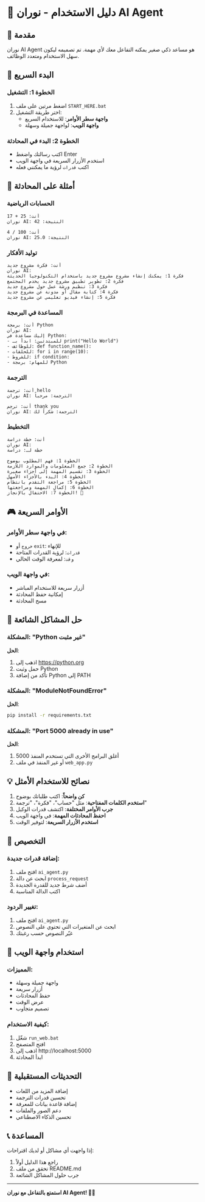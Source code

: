 # 📖 دليل الاستخدام - نوران AI Agent

## 🎯 مقدمة

نوران AI Agent هو مساعد ذكي صغير يمكنه التفاعل معك لأي مهمة. تم تصميمه ليكون سهل الاستخدام ومتعدد الوظائف.

## 🚀 البدء السريع

### الخطوة 1: التشغيل
1. اضغط مرتين على ملف `START_HERE.bat`
2. اختر طريقة التشغيل:
   - **واجهة سطر الأوامر**: للاستخدام السريع
   - **واجهة الويب**: لواجهة جميلة وسهلة

### الخطوة 2: البدء في المحادثة
- اكتب رسالتك واضغط Enter
- استخدم الأزرار السريعة في واجهة الويب
- اكتب `قدرات` لرؤية ما يمكنني فعله

## 💬 أمثلة على المحادثة

### الحسابات الرياضية
```
أنت: 25 + 17
نوران AI: النتيجة: 42

أنت: 100 / 4
نوران AI: النتيجة: 25.0
```

### توليد الأفكار
```
أنت: فكرة مشروع جديد
نوران AI: 
فكرة 1: يمكنك إنشاء مشروع مشروع جديد باستخدام التكنولوجيا الحديثة
فكرة 2: تطوير تطبيق مشروع جديد يخدم المجتمع
فكرة 3: تنظيم ورشة عمل حول مشروع جديد
فكرة 4: كتابة مقال أو مدونة عن مشروع جديد
فكرة 5: إنشاء فيديو تعليمي عن مشروع جديد
```

### المساعدة في البرمجة
```
أنت: برمجة Python
نوران AI: 
إليك مساعدة في Python:
- للمبتدئين: ابدأ بـ print("Hello World")
- للوظائف: def function_name():
- للحلقات: for i in range(10):
- للشروط: if condition:
- للمهام: برمجة Python
```

### الترجمة
```
أنت: ترجمة hello
نوران AI: الترجمة: مرحباً

أنت: ترجم thank you
نوران AI: الترجمة: شكراً لك
```

### التخطيط
```
أنت: خطة دراسة
نوران AI: 
خطة لـ: دراسة

الخطوة 1: فهم المطلوب بوضوح
الخطوة 2: جمع المعلومات والموارد اللازمة
الخطوة 3: تقسيم المهمة إلى أجزاء صغيرة
الخطوة 4: البدء بالأجزاء الأسهل
الخطوة 5: مراجعة التقدم بانتظام
الخطوة 6: إكمال المهمة ومراجعتها
الخطوة 7: الاحتفال بالإنجاز! 🎉
```

## 🎮 الأوامر السريعة

### في واجهة سطر الأوامر:
- `خروج` أو `exit`: للإنهاء
- `قدرات`: لرؤية القدرات المتاحة
- `وقت`: لمعرفة الوقت الحالي

### في واجهة الويب:
- أزرار سريعة للاستخدام المباشر
- إمكانية حفظ المحادثة
- مسح المحادثة

## 🔧 حل المشاكل الشائعة

### المشكلة: "Python غير مثبت"
**الحل**: 
1. اذهب إلى https://python.org
2. حمل وثبت Python
3. تأكد من إضافة Python إلى PATH

### المشكلة: "ModuleNotFoundError"
**الحل**:
```bash
pip install -r requirements.txt
```

### المشكلة: "Port 5000 already in use"
**الحل**:
1. أغلق البرامج الأخرى التي تستخدم المنفذ 5000
2. أو غير المنفذ في ملف `web_app.py`

## 💡 نصائح للاستخدام الأمثل

1. **كن واضحاً**: اكتب طلباتك بوضوح
2. **استخدم الكلمات المفتاحية**: مثل "حساب"، "فكرة"، "ترجمة"
3. **جرب الأوامر المختلفة**: اكتشف قدرات الوكيل
4. **احفظ المحادثات المهمة**: في واجهة الويب
5. **استخدم الأزرار السريعة**: لتوفير الوقت

## 🎨 التخصيص

### إضافة قدرات جديدة:
1. افتح ملف `ai_agent.py`
2. ابحث عن دالة `process_request`
3. أضف شرط جديد للقدرة الجديدة
4. اكتب الدالة المناسبة

### تغيير الردود:
1. افتح ملف `ai_agent.py`
2. ابحث عن المتغيرات التي تحتوي على النصوص
3. غيّر النصوص حسب رغبتك

## 📱 استخدام واجهة الويب

### المميزات:
- واجهة جميلة وسهلة
- أزرار سريعة
- حفظ المحادثات
- عرض الوقت
- تصميم متجاوب

### كيفية الاستخدام:
1. شغّل `run_web.bat`
2. افتح المتصفح
3. اذهب إلى http://localhost:5000
4. ابدأ المحادثة

## 🔄 التحديثات المستقبلية

- إضافة المزيد من اللغات
- تحسين قدرات الترجمة
- إضافة قاعدة بيانات للمعرفة
- دعم الصور والملفات
- تحسين الذكاء الاصطناعي

## 📞 المساعدة

إذا واجهت أي مشاكل أو لديك اقتراحات:
1. راجع هذا الدليل أولاً
2. تحقق من ملف README.md
3. جرب حلول المشاكل الشائعة

---

**استمتع بالتفاعل مع نوران AI Agent! 🤖✨**
